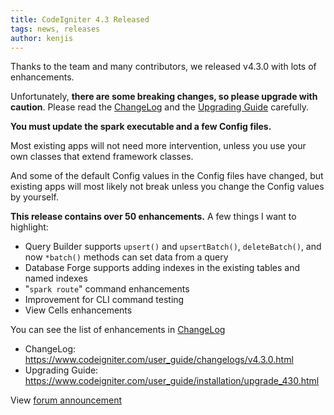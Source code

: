 ```yaml
---
title: CodeIgniter 4.3 Released
tags: news, releases
author: kenjis
---
```


Thanks to the team and many contributors, we released v4.3.0 with lots of enhancements.

Unfortunately, **there are some breaking changes, so please upgrade with caution**.
Please read the [ChangeLog](https://www.codeigniter.com/user_guide/changelogs/v4.3.0.html) and the [Upgrading Guide](https://www.codeigniter.com/user_guide/installation/upgrade_430.html) carefully.

**You must update the spark executable and a few Config files.**

Most existing apps will not need more intervention, unless you use your own classes that extend framework classes.

And some of the default Config values in the Config files have changed, but existing apps will most likely not break unless you change the Config values by yourself.

**This release contains over 50 enhancements.** A few things I want to highlight:

- Query Builder supports `upsert()` and `upsertBatch()`, `deleteBatch()`, and now `*batch()` methods can set data from a query
- Database Forge supports adding indexes in the existing tables and named indexes
- "`spark route`" command enhancements
- Improvement for CLI command testing
- View Cells enhancements

You can see the list of enhancements in [ChangeLog](https://www.codeigniter.com/user_guide/changelogs/v4.3.0.html#enhancements)

- ChangeLog: <https://www.codeigniter.com/user_guide/changelogs/v4.3.0.html>
- Upgrading Guide: <https://www.codeigniter.com/user_guide/installation/upgrade_430.html>

View [forum announcement](https://forum.codeigniter.com/showthread.php?tid=86096)
